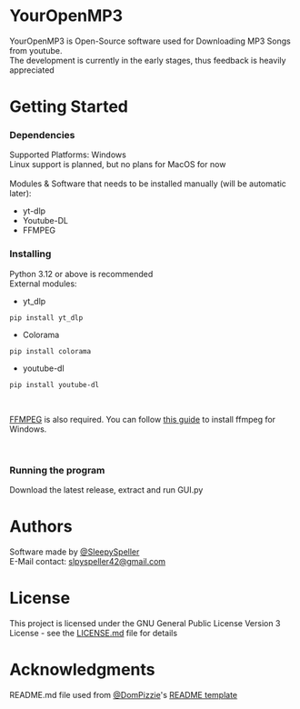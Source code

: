 # YourOpenMP3

YourOpenMP3 is Open-Source software used for Downloading MP3 Songs from youtube. <br>
The development is currently in the early stages, thus feedback is heavily appreciated

# Getting Started

### Dependencies
Supported Platforms: Windows
<br>
Linux support is planned, but no plans for MacOS for now<br>
<br>
Modules & Software that needs to be installed manually (will be automatic later):
* yt-dlp
* Youtube-DL
* FFMPEG

### Installing
Python 3.12 or above is recommended <br>
External modules:
* yt_dlp
```
pip install yt_dlp
```
* Colorama
```
pip install colorama
```
* youtube-dl
```
pip install youtube-dl
```
<br>

[FFMPEG](https://www.gyan.dev/ffmpeg/builds/#release-builds) is also required.
You can follow [this guide](https://www.wikihow.com/Install-FFmpeg-on-Windows) to install ffmpeg for Windows.

<br>

### Running the program
Download the latest release, extract and run GUI.py

# Authors
Software made by [@SleepySpeller](https://github.com/SleepySpeller/)
<br>
E-Mail contact: slpyspeller42@gmail.com

# License 
This project is licensed under the GNU General Public License Version 3 License - see the [LICENSE.md](https://github.com/SleepySpeller/YourOpenMP3/blob/main/LICENSE) file for details

# Acknowledgments
README.md file used from [@DomPizzie](https://gist.github.com/DomPizzie)'s [README template](https://gist.github.com/DomPizzie/7a5ff55ffa9081f2de27c315f5018afc)
